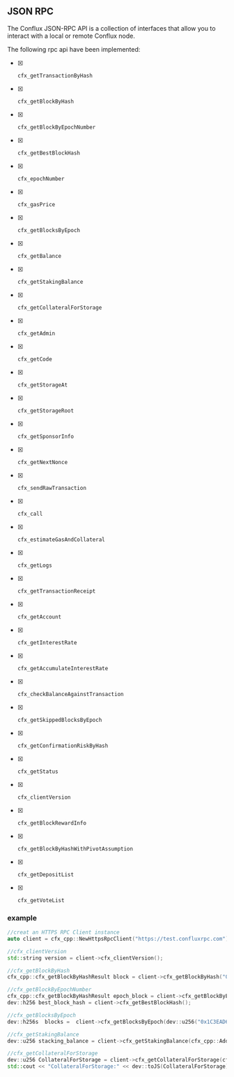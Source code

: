## JSON RPC

The Conflux JSON-RPC API is a collection of interfaces that allow you to interact with a local or remote Conflux node.

The following rpc api have been implemented:

- [x]     cfx_getTransactionByHash
- [x]     cfx_getBlockByHash
- [x]     cfx_getBlockByEpochNumber
- [x]     cfx_getBestBlockHash
- [x]     cfx_epochNumber
- [x]     cfx_gasPrice
- [x]     cfx_getBlocksByEpoch
- [x]     cfx_getBalance
- [x]     cfx_getStakingBalance
- [x]     cfx_getCollateralForStorage
- [x]     cfx_getAdmin
- [x]     cfx_getCode
- [x]     cfx_getStorageAt
- [x]     cfx_getStorageRoot
- [x]     cfx_getSponsorInfo
- [x]     cfx_getNextNonce
- [x]     cfx_sendRawTransaction
- [x]     cfx_call
- [x]     cfx_estimateGasAndCollateral
- [x]     cfx_getLogs
- [x]     cfx_getTransactionReceipt
- [x]     cfx_getAccount
- [x]     cfx_getInterestRate
- [x]     cfx_getAccumulateInterestRate
- [x]     cfx_checkBalanceAgainstTransaction
- [x]     cfx_getSkippedBlocksByEpoch
- [x]     cfx_getConfirmationRiskByHash
- [x]     cfx_getStatus
- [x]     cfx_clientVersion
- [x]     cfx_getBlockRewardInfo
- [x]     cfx_getBlockByHashWithPivotAssumption
- [x]     cfx_getDepositList
- [x]     cfx_getVoteList

### example

```cpp
//creat an HTTPS RPC Client instance
auto client = cfx_cpp::NewHttpsRpcClient("https://test.confluxrpc.com");

//cfx_clientVersion
std::string version = client->cfx_clientVersion();

//cfx_getBlockByHash
cfx_cpp::cfx_getBlockByHashResult block = client->cfx_getBlockByHash("0x4185472402e6851f3c393e54d54aebdf46b8171a9a32fcf15622db7230d0b314");

//cfx_getBlockByEpochNumber
cfx_cpp::cfx_getBlockByHashResult epoch_block = client->cfx_getBlockByEpochNumber(dev::u256("0x1C3E9FF"));
dev::h256 best_block_hash = client->cfx_getBestBlockHash(); 

//cfx_getBlocksByEpoch
dev::h256s  blocks =  client->cfx_getBlocksByEpoch(dev::u256("0x1C3EAD6"));

//cfx_getStakingBalance
dev::u256 stacking_balance = client->cfx_getStakingBalance(cfx_cpp::Address("cfxtest:aard4f7m037evm7v4stang4xwg5ezeszgaxgumub42") );

//cfx_getCollateralForStorage
dev::u256 CollateralForStorage = client->cfx_getCollateralForStorage(cfx_cpp::Address("cfxtest:aard4f7m037evm7v4stang4xwg5ezeszgaxgumub42"));
std::cout << "CollateralForStorage:" << dev::toJS(CollateralForStorage) << std::endl;
	
```

